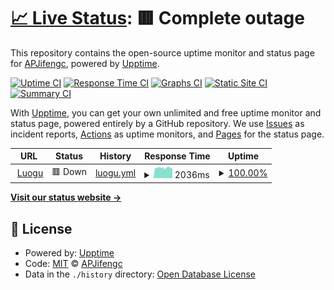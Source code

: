 # [📈 Live Status](https://APJifengc.github.io/luogu-status): <!--live status--> **🟥 Complete outage**

This repository contains the open-source uptime monitor and status page for [APJifengc](https://APJifengc.github.io/luogu-status), powered by [Upptime](https://github.com/upptime/upptime).

[![Uptime CI](https://github.com/APJifengc/luogu-status/workflows/Uptime%20CI/badge.svg)](https://github.com/APJifengc/luogu-status/actions?query=workflow%3A%22Uptime+CI%22)
[![Response Time CI](https://github.com/APJifengc/luogu-status/workflows/Response%20Time%20CI/badge.svg)](https://github.com/APJifengc/luogu-status/actions?query=workflow%3A%22Response+Time+CI%22)
[![Graphs CI](https://github.com/APJifengc/luogu-status/workflows/Graphs%20CI/badge.svg)](https://github.com/APJifengc/luogu-status/actions?query=workflow%3A%22Graphs+CI%22)
[![Static Site CI](https://github.com/APJifengc/luogu-status/workflows/Static%20Site%20CI/badge.svg)](https://github.com/APJifengc/luogu-status/actions?query=workflow%3A%22Static+Site+CI%22)
[![Summary CI](https://github.com/APJifengc/luogu-status/workflows/Summary%20CI/badge.svg)](https://github.com/APJifengc/luogu-status/actions?query=workflow%3A%22Summary+CI%22)

With [Upptime](https://upptime.js.org), you can get your own unlimited and free uptime monitor and status page, powered entirely by a GitHub repository. We use [Issues](https://github.com/APJifengc/luogu-status/issues) as incident reports, [Actions](https://github.com/APJifengc/luogu-status/actions) as uptime monitors, and [Pages](https://APJifengc.github.io/luogu-status) for the status page.

<!--start: status pages-->
<!-- This summary is generated by Upptime (https://github.com/upptime/upptime) -->
<!-- Do not edit this manually, your changes will be overwritten -->
<!-- prettier-ignore -->
| URL | Status | History | Response Time | Uptime |
| --- | ------ | ------- | ------------- | ------ |
| <img alt="" src="https://icons.duckduckgo.com/ip3/www.luogu.com.cn.ico" height="13"> [Luogu](https://www.luogu.com.cn) | 🟥 Down | [luogu.yml](https://github.com/APJifengc/luogu-status/commits/HEAD/history/luogu.yml) | <details><summary><img alt="Response time graph" src="./graphs/luogu/response-time-week.png" height="20"> 2036ms</summary><br><a href="https://APJifengc.github.io/luogu-status/history/luogu"><img alt="Response time 2115" src="https://img.shields.io/endpoint?url=https%3A%2F%2Fraw.githubusercontent.com%2FAPJifengc%2Fluogu-status%2FHEAD%2Fapi%2Fluogu%2Fresponse-time.json"></a><br><a href="https://APJifengc.github.io/luogu-status/history/luogu"><img alt="24-hour response time 2016" src="https://img.shields.io/endpoint?url=https%3A%2F%2Fraw.githubusercontent.com%2FAPJifengc%2Fluogu-status%2FHEAD%2Fapi%2Fluogu%2Fresponse-time-day.json"></a><br><a href="https://APJifengc.github.io/luogu-status/history/luogu"><img alt="7-day response time 2036" src="https://img.shields.io/endpoint?url=https%3A%2F%2Fraw.githubusercontent.com%2FAPJifengc%2Fluogu-status%2FHEAD%2Fapi%2Fluogu%2Fresponse-time-week.json"></a><br><a href="https://APJifengc.github.io/luogu-status/history/luogu"><img alt="30-day response time 2232" src="https://img.shields.io/endpoint?url=https%3A%2F%2Fraw.githubusercontent.com%2FAPJifengc%2Fluogu-status%2FHEAD%2Fapi%2Fluogu%2Fresponse-time-month.json"></a><br><a href="https://APJifengc.github.io/luogu-status/history/luogu"><img alt="1-year response time 2115" src="https://img.shields.io/endpoint?url=https%3A%2F%2Fraw.githubusercontent.com%2FAPJifengc%2Fluogu-status%2FHEAD%2Fapi%2Fluogu%2Fresponse-time-year.json"></a></details> | <details><summary><a href="https://APJifengc.github.io/luogu-status/history/luogu">100.00%</a></summary><a href="https://APJifengc.github.io/luogu-status/history/luogu"><img alt="All-time uptime 99.85%" src="https://img.shields.io/endpoint?url=https%3A%2F%2Fraw.githubusercontent.com%2FAPJifengc%2Fluogu-status%2FHEAD%2Fapi%2Fluogu%2Fuptime.json"></a><br><a href="https://APJifengc.github.io/luogu-status/history/luogu"><img alt="24-hour uptime 100.00%" src="https://img.shields.io/endpoint?url=https%3A%2F%2Fraw.githubusercontent.com%2FAPJifengc%2Fluogu-status%2FHEAD%2Fapi%2Fluogu%2Fuptime-day.json"></a><br><a href="https://APJifengc.github.io/luogu-status/history/luogu"><img alt="7-day uptime 100.00%" src="https://img.shields.io/endpoint?url=https%3A%2F%2Fraw.githubusercontent.com%2FAPJifengc%2Fluogu-status%2FHEAD%2Fapi%2Fluogu%2Fuptime-week.json"></a><br><a href="https://APJifengc.github.io/luogu-status/history/luogu"><img alt="30-day uptime 99.91%" src="https://img.shields.io/endpoint?url=https%3A%2F%2Fraw.githubusercontent.com%2FAPJifengc%2Fluogu-status%2FHEAD%2Fapi%2Fluogu%2Fuptime-month.json"></a><br><a href="https://APJifengc.github.io/luogu-status/history/luogu"><img alt="1-year uptime 99.85%" src="https://img.shields.io/endpoint?url=https%3A%2F%2Fraw.githubusercontent.com%2FAPJifengc%2Fluogu-status%2FHEAD%2Fapi%2Fluogu%2Fuptime-year.json"></a></details>

<!--end: status pages-->

[**Visit our status website →**](https://APJifengc.github.io/luogu-status)

## 📄 License

- Powered by: [Upptime](https://github.com/upptime/upptime)
- Code: [MIT](./LICENSE) © [APJifengc](https://APJifengc.github.io/luogu-status)
- Data in the `./history` directory: [Open Database License](https://opendatacommons.org/licenses/odbl/1-0/)
